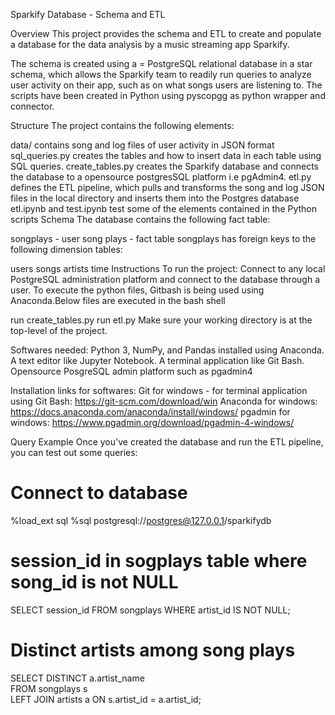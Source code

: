 Sparkify Database - Schema and ETL

Overview
This project provides the schema and ETL to create and populate a database for the data analysis by a music streaming app Sparkify.

The schema is created using a = PostgreSQL relational database in a star schema, which allows the Sparkify team to readily run queries to analyze user activity on their app, such as on what songs users are listening to. The scripts have been created in Python using pyscopgg as python wrapper and connector.

Structure
The project contains the following elements:

data/ contains song and log files of user activity in JSON format
sql_queries.py creates the tables and how to insert data in each table using SQL queries.
create_tables.py creates the Sparkify database and connects the database to a opensource postgresSQL platform i.e pgAdmin4.
etl.py defines the ETL pipeline, which pulls and transforms the song and log JSON files in the local directory and inserts them into the Postgres database
etl.ipynb and test.ipynb test some of the elements contained in the Python scripts
Schema
The database contains the following fact table:

songplays - user song plays - fact table
songplays has foreign keys to the following dimension tables:

users
songs
artists
time
Instructions
To run the project: Connect to any local PostgreSQL administration platform and connect to the database through a user. To execute the python files, Gitbash is being used using Anaconda.Below files are executed in the bash shell 

run create_tables.py
run etl.py
Make sure your working directory is at the top-level of the project.

Softwares needed:
Python 3, NumPy, and Pandas installed using Anaconda.
A text editor like Jupyter Notebook.
A terminal application like Git Bash.
Opensource PosgreSQL admin platform such as pgadmin4 

Installation links for softwares:
Git for windows - for terminal application using Git Bash: https://git-scm.com/download/win
Anaconda for windows: https://docs.anaconda.com/anaconda/install/windows/
pgadmin for windows: https://www.pgadmin.org/download/pgadmin-4-windows/

Query Example
Once you've created the database and run the ETL pipeline, you can test out some queries:

# Connect to database
%load_ext sql
%sql postgresql://postgres@127.0.0.1/sparkifydb

# session_id in sogplays table where song_id is not NULL
SELECT session_id
FROM songplays
WHERE artist_id IS NOT NULL;

# Distinct artists among song plays
SELECT DISTINCT a.artist_name \
FROM songplays s \
LEFT JOIN artists a ON s.artist_id = a.artist_id;
